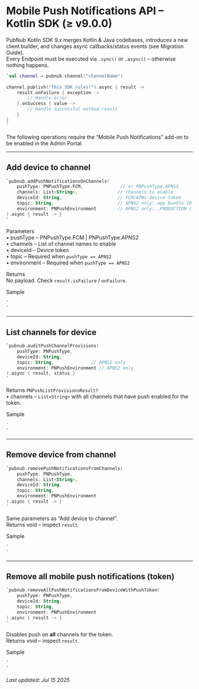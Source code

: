 # Mobile Push Notifications API – Kotlin SDK (≥ v9.0.0)

PubNub Kotlin SDK 9.x merges Kotlin & Java codebases, introduces a new client builder, and changes async callbacks/status events (see Migration Guide).  
Every Endpoint must be executed via `.sync()` or `.async()` – otherwise nothing happens.

```kotlin
`val channel = pubnub.channel("channelName")  
  
channel.publish("This SDK rules!").async { result ->  
    result.onFailure { exception ->  
        // Handle error  
    }.onSuccess { value ->  
        // Handle successful method result  
    }  
}  
`
```

The following operations require the “Mobile Push Notifications” add-on to be enabled in the Admin Portal.

---

## Add device to channel

```kotlin
`pubnub.addPushNotificationsOnChannels(  
    pushType: PNPushType.FCM,              // or PNPushType.APNS2  
    channels: List<String>,               // channels to enable  
    deviceId: String,                     // FCM/APNs device token  
    topic: String,                        // APNS2 only: app bundle ID  
    environment: PNPushEnvironment        // APNS2 only: .PRODUCTION / .DEVELOPMENT  
).async { result -> }  
`
```

Parameters  
• pushType – PNPushType.FCM | PNPushType.APNS2  
• channels – List of channel names to enable  
• deviceId – Device token  
• topic – Required when `pushType == APNS2`  
• environment – Required when `pushType == APNS2`

Returns  
No payload. Check `result.isFailure` / `onFailure`.

Sample  

```kotlin
`  
`
```

---

## List channels for device

```kotlin
`pubnub.auditPushChannelProvisions(  
    pushType: PNPushType,  
    deviceId: String,  
    topic: String,              // APNS2 only  
    environment: PNPushEnvironment // APNS2 only  
).async { result, status }  
`
```

Returns `PNPushListProvisionsResult?`  
• channels – `List<String>` with all channels that have push enabled for the token.

Sample  

```kotlin
`  
`
```

---

## Remove device from channel

```kotlin
`pubnub.removePushNotificationsFromChannels(  
    pushType: PNPushType,  
    channels: List<String>,  
    deviceId: String,  
    topic: String,  
    environment: PNPushEnvironment  
).async { result -> }  
`
```

Same parameters as “Add device to channel”.  
Returns void – inspect `result`.

Sample  

```kotlin
`  
`
```

---

## Remove all mobile push notifications (token)

```kotlin
`pubnub.removeAllPushNotificationsFromDeviceWithPushToken(  
    pushType: PNPushType,  
    deviceId: String,  
    topic: String,  
    environment: PNPushEnvironment  
).async { result -> }  
`
```

Disables push on **all** channels for the token.  
Returns void – inspect `result`.

Sample  

```kotlin
`  
`
```

_Last updated: Jul 15 2025_